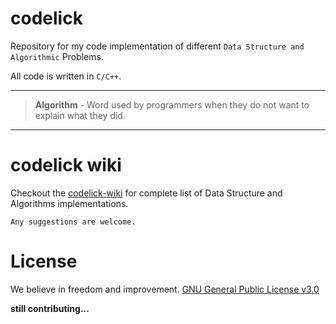 # codelick
Repository for my code implementation of different `Data Structure and Algorithmic` Problems.

All code is written in `C/C++`.
- - - -
> **Algorithm** - Word used by programmers when they do not want to explain what they did. 
- - - -

# codelick wiki
Checkout the [codelick-wiki](https://github.com/ayushagg31/codelick/wiki) for complete list of Data Structure and Algorithms implementations.
<br/>

`Any suggestions are welcome.`


# License
We believe in freedom and improvement. [GNU General Public License v3.0](https://github.com/ayushagg31/codelick/blob/master/LICENSE)
<br/>

**still contributing...**
